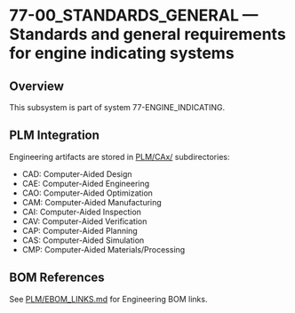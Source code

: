 # 77-00_STANDARDS_GENERAL — Standards and general requirements for engine indicating systems

## Overview
This subsystem is part of system 77-ENGINE_INDICATING.

## PLM Integration
Engineering artifacts are stored in [PLM/CAx/](./PLM/CAx/) subdirectories:
- CAD: Computer-Aided Design
- CAE: Computer-Aided Engineering
- CAO: Computer-Aided Optimization
- CAM: Computer-Aided Manufacturing
- CAI: Computer-Aided Inspection
- CAV: Computer-Aided Verification
- CAP: Computer-Aided Planning
- CAS: Computer-Aided Simulation
- CMP: Computer-Aided Materials/Processing

## BOM References
See [PLM/EBOM_LINKS.md](./PLM/EBOM_LINKS.md) for Engineering BOM links.

